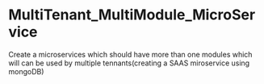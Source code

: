 # MultiTenant_MultiModule_MicroService
Create a microservices which should have more than one modules which will can be used by multiple tennants(creating a SAAS miroservice using mongoDB)
